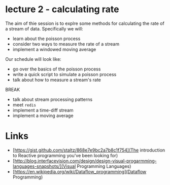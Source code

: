 # lecture 2 - calculating rate

The aim of thie session is to explre some methods for calculating the rate of a stream of data. Specifically we will:

* learn about the poisson process
* consider two ways to measure the rate of a stream
* implement a windowed moving average

Our schedule will look like:

* go over the basics of the poisson process
* write a quick script to simulate a poisson process
* talk about how to measure a stream's rate

BREAK

* talk about stream processing patterns
* meet `redis`
* implement a time-diff stream
* implement a moving average

# Links

* [https://gist.github.com/staltz/868e7e9bc2a7b8c1f754](The introduction to Reactive programming you've been looking for)
* [http://blog.interfacevision.com/design/design-visual-progarmming-languages-snapshots/](Visual Programming Languages)
* [https://en.wikipedia.org/wiki/Dataflow_programming](Dataflow Programming)
